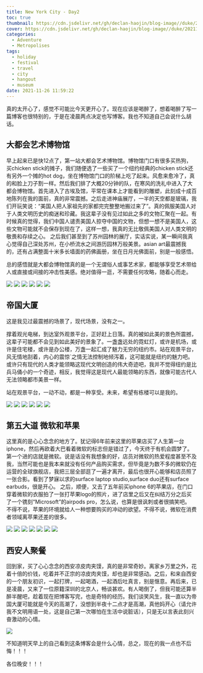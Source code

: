 ```yaml
---
title: New York City - Day2
toc: true
thumbnail: https://cdn.jsdelivr.net/gh/declan-haojin/blog-image//duke/20211127031324.png
cover: https://cdn.jsdelivr.net/gh/declan-haojin/blog-image//duke/20211127031324.png
categories:
  - Adventure
  - Metropolises
tags:
  - holiday
  - festival
  - travel
  - city
  - hangout
  - museum
date: 2021-11-26 11:59:22
---
```

真的太开心了，感觉不可能比今天更开心了。现在应该是喝醉了，想着喝醉了写一篇博客也很特别的，于是在凌晨两点决定也写博客。我也不知道自己会说什么胡话。

<!--more-->

## 大都会艺术博物馆

早上起来已是快12点了，第一站大都会艺术博物馆。博物馆门口有很多买热狗，买chicken stick的摊子，我们随便选了一些买了一个纽约经典的chicken stick还有另外一个摊的hot dog，坐在博物馆门口的阶梯上吃了起来。风愈来愈冷了，真的和脸上刀子割一样。然后我们排了大概20分钟的队，在寒风的洗礼中进入了大都会博物馆。首先进入了古埃及馆，平常在课本上才能看到的雕塑，此刻成十成百地陈列在我的面前，真的非常震撼。之后走进神庙展厅，一半的天空都是玻璃，我们开玩笑说：“美国人把人家祖先的家都完完整整地搬过来了”。真的佩服美国人对于人类文明历史的痴迷和珍藏。我这辈子没有见过如此之多的文物汇聚在一起。有时候真的觉得，我们中国人谴责美国人掠夺中国的文物，但想一想不是美国人，这些文物可能就不会保存到现在了，这样一想，我真的无比敬佩美国人对人类文明的敬畏和存续之心。
之后我们甚至到了苏州园林的展厅，实话实说，某一瞬间我真心觉得自己深处苏州，在小桥流水之间游历园林万般美景。asian art最震撼我的，还有占满整面十米多长墙面的药佛画册，坐在日月光佛面前，别是一般感悟。

总的感悟就是大都会博物馆真的是一个无谓俗人或事艺术家，都能够享受艺术带给人或直接或间接的冲击性美感。绝对值得一逛，不需要任何攻略，随着心而走。

<div class="justified-gallery">

![](https://cdn.jsdelivr.net/gh/declan-haojin/blog-image//duke/20211127022211.png)
![](https://cdn.jsdelivr.net/gh/declan-haojin/blog-image//duke/20211127024055.png)
![](https://cdn.jsdelivr.net/gh/declan-haojin/blog-image//duke/20211127024120.png)
![](https://cdn.jsdelivr.net/gh/declan-haojin/blog-image//duke/20211127024141.png)
![](https://cdn.jsdelivr.net/gh/declan-haojin/blog-image//duke/20211127024225.png)
![](https://cdn.jsdelivr.net/gh/declan-haojin/blog-image//duke/20211127024436.png)

</div>


## 帝国大厦
这是我见过最震撼的场景了，现代场景，没有之一。

撑着观光电梯，到达室外观景平台，正好赶上日落。真的被如此美的景色所震撼，这辈子可能都不会见到如此美好的景象了。一盏盏远处的霓虹灯，或许是机场，或许是住宅楼，或许是办公楼，万盏一起汇成了魅力无穷的纽约市。站在观景平台，风无情地刮着，内心的震惊`之情无法控制地倾泻着，这可能就是纽约的魅力吧。或许只有现代的人类才能领略这现代文明创造的伟大奇迹吧，我并不觉得纽约是比兵马俑小的一个奇迹，相反，我觉得这是现代人最能领略的东西，就像可能古代人无法领略都市美景一样。

站在观景平台，一动不动，都是一种享受。未来，希望有栋楼可以是我的。

<div class="justified-gallery">

![](https://cdn.jsdelivr.net/gh/declan-haojin/blog-image//duke/20211127024619.png)
![](https://cdn.jsdelivr.net/gh/declan-haojin/blog-image//duke/20211127024656.png)
![](https://cdn.jsdelivr.net/gh/declan-haojin/blog-image//duke/20211127024537.png)
![](https://cdn.jsdelivr.net/gh/declan-haojin/blog-image//duke/20211127024716.png)
![](https://cdn.jsdelivr.net/gh/declan-haojin/blog-image//duke/20211127024801.png)
![](https://cdn.jsdelivr.net/gh/declan-haojin/blog-image//duke/20211127031305.png)
</div>

## 第五大道 微软和苹果
这里真的是心心念念的地方了。犹记得6年前来这里的苹果店买了人生第一台iphone，然后再欧着大巴看着微软的标志但是错过了，今天终于有机会圆梦了。第一个进的店就是微软。说是话没有我想象的好，店员对微软的热爱程度甚至不及我，当然可能也是我本来就没有任何产品购买需求，但毕竟是为数不多的微软仍在运营的全球旗舰店，我把三层全部逛了一遍才离开，最后也很开心能够和店员照了一张合影。看到了梦寐以求的surface laptop studio,surface duo还有surface earbuds，很是开心。
之后，顺便，又去了五年前买iphone 6的苹果店，在门口穿着微软的衣服拍了一张打苹果logo的照片，进了店里之后又在纠结万分之后买了一个镌刻“Microsoft”的airpods pro，怎么说，也算是很讽刺或者很搞笑吧。
不得不说，苹果的环境就给人一种想要购买的冲动的欲望。不得不说，微软在消费者领域离苹果还差的很多。


<div class="justified-gallery">

![](https://cdn.jsdelivr.net/gh/declan-haojin/blog-image//duke/20211127025316.png)
![](https://cdn.jsdelivr.net/gh/declan-haojin/blog-image//duke/20211127025443.png)
![](https://cdn.jsdelivr.net/gh/declan-haojin/blog-image//duke/20211127025459.png)
![](https://cdn.jsdelivr.net/gh/declan-haojin/blog-image//duke/20211127025520.png)
![](https://cdn.jsdelivr.net/gh/declan-haojin/blog-image//duke/20211127025539.png)
![](https://cdn.jsdelivr.net/gh/declan-haojin/blog-image//duke/20211127025600.png)
![](https://cdn.jsdelivr.net/gh/declan-haojin/blog-image//duke/20211127025616.png)
</div>


## 西安人聚餐
回到家，买了心心念念的西安凉皮肉夹馍，真的是非常奇妙。离家乡万里之外，花着十倍的价钱，吃着并不正宗的凉皮肉夹馍，却也是非常感动。之后，和来自西安的一个朋友初识，一起打牌，一起喝酒，一起酒后吐真言，别是惬意。再后来，已是凌晨，又来了一位原籍深圳的北京人，畅谈甚欢。有人喝倒了，但我可能还算半醉半醒吧，趁着现在把博客写完，也是奇特的经历。我们谈笑风生，我一直以为帝国大厦可能就是今天的高潮了，没想到半夜十二点才是高潮，真他妈开心（请允许我不文明用语一处，这是自己第一次哪怕在生活中说脏话），只是无以言表此刻兴奋激动的心情。

![](https://cdn.jsdelivr.net/gh/declan-haojin/blog-image//duke/20211127031125.png)

不知道明天早上的自己看到这条博客会是什么心情，总之，现在的我一点也不后悔！！！

各位晚安！！！

